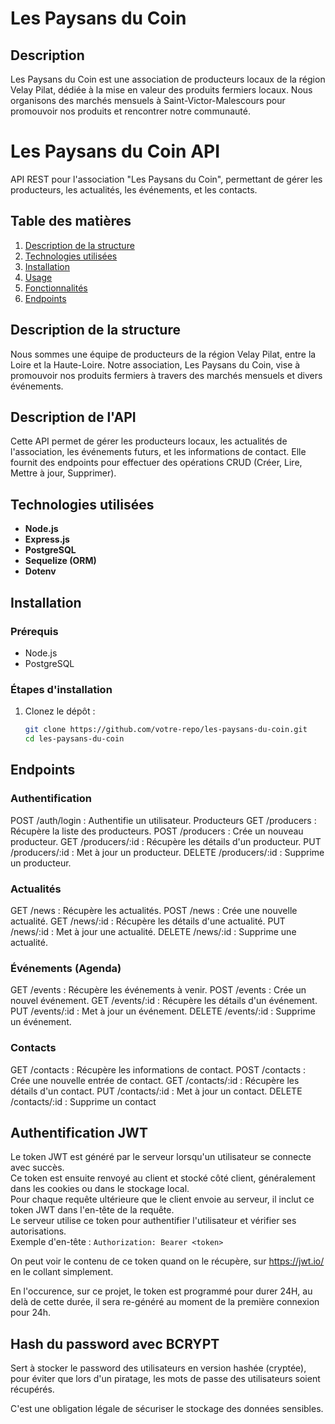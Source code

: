 # Les Paysans du Coin

## Description
Les Paysans du Coin est une association de producteurs locaux de la région Velay Pilat, dédiée à la mise en valeur des produits fermiers locaux. Nous organisons des marchés mensuels à Saint-Victor-Malescours pour promouvoir nos produits et rencontrer notre communauté.

# Les Paysans du Coin API
API REST pour l'association "Les Paysans du Coin", permettant de gérer les producteurs, les actualités, les événements, et les contacts.

## Table des matières
1. [Description de la structure](#description-de-la-structure)
2. [Technologies utilisées](#technologies-utilisées)
3. [Installation](#installation)
4. [Usage](#usage)
5. [Fonctionnalités](#fonctionnalités)
6. [Endpoints](#endpoints)

## Description de la structure
Nous sommes une équipe de producteurs de la région Velay Pilat, entre la Loire et la Haute-Loire. Notre association, Les Paysans du Coin, vise à promouvoir nos produits fermiers à travers des marchés mensuels et divers événements.

## Description de l'API
Cette API permet de gérer les producteurs locaux, les actualités de l'association, les événements futurs, et les informations de contact. Elle fournit des endpoints pour effectuer des opérations CRUD (Créer, Lire, Mettre à jour, Supprimer).

## Technologies utilisées
- **Node.js**
- **Express.js**
- **PostgreSQL**
- **Sequelize (ORM)**
- **Dotenv**

## Installation
### Prérequis
- Node.js
- PostgreSQL

### Étapes d'installation
1. Clonez le dépôt :
   ```sh
   git clone https://github.com/votre-repo/les-paysans-du-coin.git
   cd les-paysans-du-coin

## Endpoints
### Authentification
POST /auth/login : Authentifie un utilisateur.
Producteurs
GET /producers : Récupère la liste des producteurs.
POST /producers : Crée un nouveau producteur.
GET /producers/:id : Récupère les détails d'un producteur.
PUT /producers/:id : Met à jour un producteur.
DELETE /producers/:id : Supprime un producteur.
### Actualités
GET /news : Récupère les actualités.
POST /news : Crée une nouvelle actualité.
GET /news/:id : Récupère les détails d'une actualité.
PUT /news/:id : Met à jour une actualité.
DELETE /news/:id : Supprime une actualité.
### Événements (Agenda)
GET /events : Récupère les événements à venir.
POST /events : Crée un nouvel événement.
GET /events/:id : Récupère les détails d'un événement.
PUT /events/:id : Met à jour un événement.
DELETE /events/:id : Supprime un événement.
### Contacts
GET /contacts : Récupère les informations de contact.
POST /contacts : Crée une nouvelle entrée de contact.
GET /contacts/:id : Récupère les détails d'un contact.
PUT /contacts/:id : Met à jour un contact.
DELETE /contacts/:id : Supprime un contact

## Authentification JWT

Le token JWT est généré par le serveur lorsqu'un utilisateur se connecte avec succès.  
Ce token est ensuite renvoyé au client et stocké côté client, généralement dans les cookies ou dans le stockage local.  
Pour chaque requête ultérieure que le client envoie au serveur, il inclut ce token JWT dans l'en-tête de la requête.  
Le serveur utilise ce token pour authentifier l'utilisateur et vérifier ses autorisations.  
Exemple d'en-tête : `Authorization: Bearer <token>`

On peut voir le contenu de ce token quand on le récupère, sur https://jwt.io/ en le collant simplement.

En l'occurence, sur ce projet, le token est programmé pour durer 24H, au delà de cette durée, il sera re-généré au moment de la première connexion pour 24h.

## Hash du password avec BCRYPT
Sert à stocker le password des utilisateurs en version hashée (cryptée),  
pour éviter que lors d'un piratage, les mots de passe des utilisateurs soient récupérés.

C'est une obligation légale de sécuriser le stockage des données sensibles.
